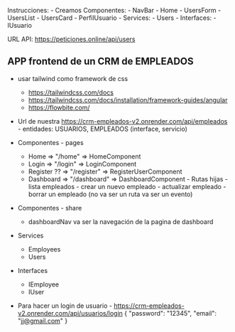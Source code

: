 Instrucciones:
    - Creamos Componentes:
        - NavBar
        - Home
        - UsersForm
        - UsersList
            - UsersCard
        - PerfilUsuario
    - Services:
        - Users
    - Interfaces:
        - IUsuario

URL API:
https://peticiones.online/api/users






## APP frontend de un CRM de EMPLEADOS
  - usar tailwind como framework de css 
      - https://tailwindcss.com/docs
      - https://tailwindcss.com/docs/installation/framework-guides/angular
      - https://flowbite.com/
  
  - Url de nuestra https://crm-empleados-v2.onrender.com/api/empleados
        - entidades: USUARIOS, EMPLEADOS (interface, servicio)
  
  - Componentes - pages
      - Home => "/home" => HomeComponent
      - Login => "/login" => LoginComponent
      - Register ?? => "/register" => RegisterUserComponent
      - Dashboard => "/dashboard" => DashboardComponent
                - Rutas hijas
                    - lista empleados
                    - crear un nuevo empleado
                    - actualizar empleado
                    - borrar un empleado (no va ser un ruta va ser un evento)
  - Componentes - share
      - dashboardNav va ser la navegación de la pagina de dashboard 
  - Services
      - Employees
      - Users
  - Interfaces
      - IEmployee
      - IUser

  - Para hacer un login de usuario
        - https://crm-empleados-v2.onrender.com/api/usuarios/login
              {
                "password": "12345",
                "email": "jj@gmail.com"
              }
